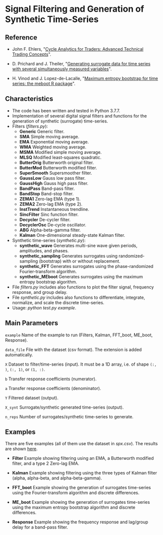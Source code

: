 # Signal Filtering and Generation of Synthetic Time-Series

## Reference

- John F. Ehlers, "[Cycle Analytics for Traders: Advanced Technical Trading Concepts](http://www.mesasoftware.com/ehlers_books.htm)".

- D. Prichard and J. Theiler, "[Generating surrogate data for time series with several simultaneously measured variables](https://journals.aps.org/prl/abstract/10.1103/PhysRevLett.73.951)".

- H. Vinod and J. Lopez-de-Lacalle, "[Maximum entropy bootstrap for time series: the meboot R package](https://www.jstatsoft.org/article/view/v029i05)".

## Characteristics

- The code has been written and tested in Python 3.7.7.
- Implementation of several digital signal filters and functions for the generation of synthetic (surrogate) time-series.
- Filters (*filters.py*):
  - **Generic** Generic filter.
  - **SMA** Simple moving average.
  - **EMA** Exponential moving average.
  - **WMA** Weighted moving average.
  - **MSMA** Modified simple moving average.
  - **MLSQ** Modified least-squares quadratic.
  - **ButterOrig** Butterworth original filter.
  - **ButterMod** Butterworth modified filter.
  - **SuperSmooth** Supersmoother filter.
  - **GaussLow** Gauss low pass filter.
  - **GaussHigh** Gauss high pass filter.
  - **BandPass** Band-pass filter.
  - **BandStop** Band-stop filter.
  - **ZEMA1** Zero-lag EMA (type 1).
  - **ZEMA2** Zero-lag EMA (type 2).
  - **InstTrend** Instantaneous trendline.
  - **SincFilter** Sinc function filter.
  - **Decycler** De-cycler filter.
  - **DecyclerOsc** De-cycle oscillator.
  - **ABG** Alpha-beta-gamma filter.
  - **Kalman** One-dimensional steady-state Kalman filter.
- Synthetic time-series (*synthetic.py*):
  - **synthetic_wave** Generates multi-sine wave given periods, amplitudes, and phases.
  - **synthetic_sampling** Generates surrogates using randomized-sampling (bootstrap) with or without replacement.
  - **synthetic_FFT** Generates surrogates using the phase-randomized Fourier-transform algorithm.
  - **synthetic_MEboot** Generates surrogates using the maximum entropy bootstrap algorithm.
- File *filters.py* includes also functions to plot the filter signal, frequency response, and group delay.
- File *synthetic.py* includes also functions to differentiate, integrate, normalize, and scale the discrete time-series.
- Usage: *python test.py example*.

## Main Parameters

`example` Name of the example to run (Filters, Kalman, FFT_boot, ME_boot, Response).

`data_file` File with the dataset (csv format). The extension is added automatically.

`X` Dataset to filter/time-series (input). It must be a 1D array, i.e. of shape `(:, )`,  `(:, 1)`, or `(1, :)`.

`b` Transfer response coefficients (numerator).

`a` Transfer response coefficients (denominator).

`Y` Filtered dataset (output).

`X_synt` Surrogate/synthetic generated time-series (output).

`n_reps` Number of surrogates/synthetic time-series to generate.

## Examples

There are five examples (all of them use the dataset in *spx.csv*). The results are shown [here](Result_Examples.pdf).

- **Filter** Example showing filtering using an EMA, a Butterworth modified filter, and a type 2 Zero-lag EMA.

- **Kalman** Example showing filtering using the three types of Kalman filter (alpha, alpha-beta, and alpha-beta-gamma).

- **FFT_boot** Example showing the generation of surrogates time-series using the Fourier-transform algorithm and discrete differences.

- **ME_boot** Example showing the generation of surrogates time-series using the maximum entropy bootstrap algorithm and discrete differences.

- **Response** Example showing the frequency response and lag/group delay for a band-pass filter.
